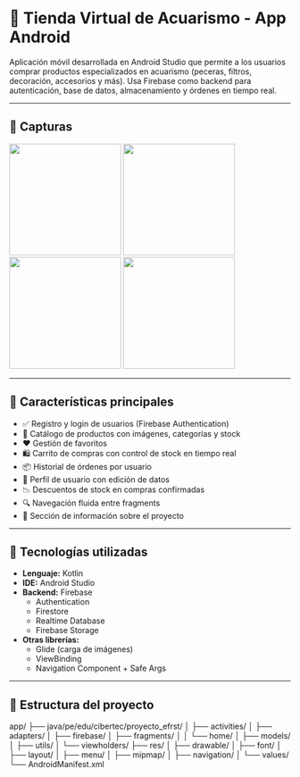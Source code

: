 # 🐠 Tienda Virtual de Acuarismo - App Android

Aplicación móvil desarrollada en Android Studio que permite a los usuarios comprar productos especializados en acuarismo (peceras, filtros, decoración, accesorios y más). Usa Firebase como backend para autenticación, base de datos, almacenamiento y órdenes en tiempo real.

---

## 📱 Capturas

<img src="https://via.placeholder.com/300x600?text=Inicio" width="200" />
<img src="https://via.placeholder.com/300x600?text=Detalle+Producto" width="200" />
<img src="https://via.placeholder.com/300x600?text=Carrito" width="200" />
<img src="https://via.placeholder.com/300x600?text=Órdenes" width="200" />

---

## 🚀 Características principales

- ✅ Registro y login de usuarios (Firebase Authentication)
- 🛒 Catálogo de productos con imágenes, categorías y stock
- ❤️ Gestión de favoritos
- 🛍 Carrito de compras con control de stock en tiempo real
- 📦 Historial de órdenes por usuario
- 👤 Perfil de usuario con edición de datos
- 📉 Descuentos de stock en compras confirmadas
- 🔍 Navegación fluida entre fragments
- 🧾 Sección de información sobre el proyecto

---

## 🔧 Tecnologías utilizadas

- **Lenguaje:** Kotlin
- **IDE:** Android Studio
- **Backend:** Firebase
  - Authentication
  - Firestore
  - Realtime Database
  - Firebase Storage
- **Otras librerías:**
  - Glide (carga de imágenes)
  - ViewBinding
  - Navigation Component + Safe Args

---

## 🧪 Estructura del proyecto

app/
├── java/pe/edu/cibertec/proyecto_efrst/
│ ├── activities/
│ ├── adapters/
│ ├── firebase/
│ ├── fragments/
│ │ └── home/
│ ├── models/
│ ├── utils/
│ └── viewholders/
├── res/
│ ├── drawable/
│ ├── font/
│ ├── layout/
│ ├── menu/
│ ├── mipmap/
│ ├── navigation/
│ └── values/
└── AndroidManifest.xml
